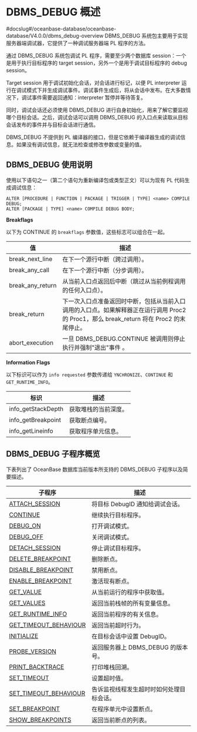 DBMS_DEBUG 概述 
==================================
#docslug#/oceanbase-database/oceanbase-database/V4.0.0/dbms_debug-overview
DBMS_DEBUG 系统包主要用于实现服务器端调试器，它提供了一种调试服务器端 PL 程序的方法。

通过 DBMS_DEBUG 系统包调试 PL 程序，需要至少两个数据库 session：一个是用于执行目标程序的 target session，另外一个是用于调试目标程序的 debug session。

Target session 用于调试初始化会话，对会话进行标记，以便 PL interpreter 运行在调试模式下并生成调试事件。调试事件生成后，将从会话中发布。在大多数情况下，调试事件需要返回通知：interpreter 暂停并等待答复。

同时，调试会话还必须使用 DBMS_DEBUG 进行自身初始化，用来了解它要监视哪个目标会话。之后，调试会话可以调用 DBMS_DEBUG 的入口点来读取从目标会话发布的事件并与目标会话进行通信。

DBMS_DEBUG 不提供到 PL 编译器的接口，但是它依赖于编译器生成的调试信息。如果没有调试信息，就无法检查或修改参数或变量的值。

DBMS_DEBUG 使用说明 
------------------------

使用以下语句之一（第二个语句为重新编译包或类型正文）可以为现有 PL 代码生成调试信息：

```unknow
ALTER [PROCEDURE | FUNCTION | PACKAGE | TRIGGER | TYPE] <name> COMPILE DEBUG;
ALTER [PACKAGE | TYPE] <name> COMPILE DEBUG BODY;
```



**Breakflags** 

以下为 CONTINUE 的 `breakflags` 参数值，这些标志可以组合在一起。


|      **值**       |                                        **描述**                                         |
|------------------|---------------------------------------------------------------------------------------|
| break_next_line  | 在下一个源行中断（跨过调用）。                                                                       |
| break_any_call   | 在下一个源行中断（分步调用）。                                                                       |
| break_any_return | 从当前入口点返回后中断（跳过从当前例程调用的任何入口点）。                                                         |
| break_return     | 下一次入口点准备返回时中断，包括从当前入口调用的入口点。如果解释器正在运行调用 Proc2 的 Proc1，那么 break_return 将在 Proc2 的末尾停止。 |
| abort_execution  | 一旦 DBMS_DEBUG.CONTINUE 被调用则停止执行并强制"退出"事件 。                                            |



**Information Flags** 

以下标识可以作为 `info requested` 参数传递给 `YNCHRONIZE`、`CONTINUE` 和 `GET_RUNTIME_INFO`。


|       **标识**       |   **描述**   |
|--------------------|------------|
| info_getStackDepth | 获取堆栈的当前深度。 |
| info_getBreakpoint | 获取断点编号。    |
| info_getLineinfo   | 获取程序单元信息。  |



DBMS_DEBUG 子程序概览 
-------------------------

下表列出了 OceanBase 数据库当前版本所支持的 DBMS_DEBUG 子程序以及简要描述。


|                               **子程序**                                |         **描述**          |
|----------------------------------------------------------------------|-------------------------|
| [ATTACH_SESSION](../5.DBMS_DEBUG/2.ATTACH_SESSION.md)        | 将目标 DebugID 通知给调试会话。    |
| [CONTINUE](../5.DBMS_DEBUG/3.CONTINUE.md)              | 继续执行目标程序。               |
| [DEBUG_ON](../5.DBMS_DEBUG/4.DEBUG_ON.md)              | 打开调试模式。                 |
| [DEBUG_OFF](../5.DBMS_DEBUG/5.DEBUG_OFF.md)             | 关闭调试模式。                 |
| [DETACH_SESSION](../5.DBMS_DEBUG/6.DETACH_SESSION.md)        | 停止调试目标程序。               |
| [DELETE_BREAKPOINT](../5.DBMS_DEBUG/7.DELETE_BREAKPOINT.md)     | 删除断点。                   |
| [DISABLE_BREAKPOINT](../5.DBMS_DEBUG/8.DISABLE_BREAKPOINT.md)    | 禁用断点。                   |
| [ENABLE_BREAKPOINT](../5.DBMS_DEBUG/9.ENABLE_BREAKPOINT.md)     | 激活现有断点。                 |
| [GET_VALUE](../5.DBMS_DEBUG/10.GET_VALUE.md)             | 从当前运行的程序中获取值。           |
| [GET_VALUES](../5.DBMS_DEBUG/11.GET_VALUES.md)            | 返回当前栈帧的所有变量信息。          |
| [GET_RUNTIME_INFO](../5.DBMS_DEBUG/12.GET_RUNTIME_INFO.md)      | 返回当前程序的有关信息。            |
| [GET_TIMEOUT_BEHAVIOUR](../5.DBMS_DEBUG/13.GET_TIMEOUT_BEHAVIOUR.md) | 返回当前超时行为。               |
| [INITIALIZE](../5.DBMS_DEBUG/14.INITIALIZE.md)            | 在目标会话中设置 DebugID。       |
| [PROBE_VERSION](../5.DBMS_DEBUG/15.PROBE_VERSION.md)         | 返回服务器上 DBMS_DEBUG 的版本号。 |
| [PRINT_BACKTRACE](../5.DBMS_DEBUG/16.PRINT_BACKTRACE.md)       | 打印堆栈回溯。                 |
| [SET_TIMEOUT](../5.DBMS_DEBUG/17.SET_TIMEOUT.md)           | 设置超时值。                  |
| [SET_TIMEOUT_BEHAVIOUR](../5.DBMS_DEBUG/18.SET_TIMEOUT_BEHAVIOUR.md) | 告诉监视线程发生超时时如何处理目标会话。    |
| [SET_BREAKPOINT](../5.DBMS_DEBUG/19.SET_BREAKPOINT.md)        | 在程序单元中设置断点。             |
| [SHOW_BREAKPOINTS](../5.DBMS_DEBUG/20.SHOW_BREAKPOINTS.md)      | 返回当前断点的列表。              |



